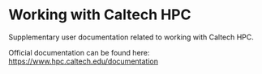 Working with Caltech HPC
========================

Supplementary user documentation related to working with Caltech HPC.

Official documentation can be found here: <https://www.hpc.caltech.edu/documentation>

